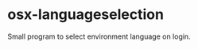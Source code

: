 osx-languageselection
=====================

Small program to select environment language on login.
